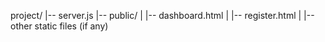 project/
|-- server.js
|-- public/
|   |-- dashboard.html
|   |-- register.html
|   |-- other static files (if any)
